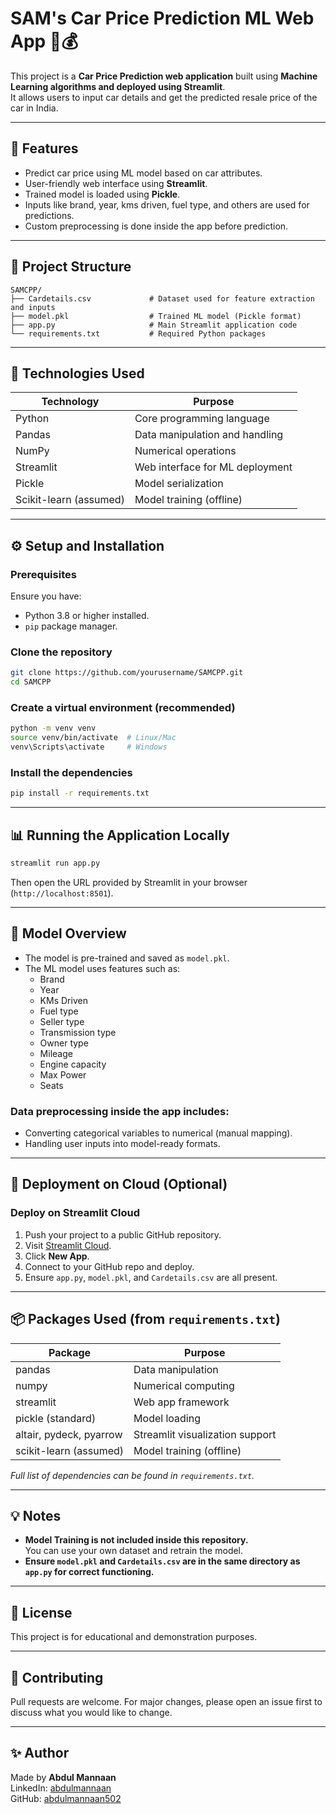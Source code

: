 
# SAM's Car Price Prediction ML Web App 🚗💰

This project is a **Car Price Prediction web application** built using **Machine Learning algorithms and deployed using Streamlit**.  
It allows users to input car details and get the predicted resale price of the car in India.

---

## 🚀 Features

- Predict car price using ML model based on car attributes.
- User-friendly web interface using **Streamlit**.
- Trained model is loaded using **Pickle**.
- Inputs like brand, year, kms driven, fuel type, and others are used for predictions.
- Custom preprocessing is done inside the app before prediction.

---

## 📂 Project Structure

```
SAMCPP/
├── Cardetails.csv             # Dataset used for feature extraction and inputs
├── model.pkl                  # Trained ML model (Pickle format)
├── app.py                     # Main Streamlit application code
└── requirements.txt           # Required Python packages
```

---

## 🧪 Technologies Used

| Technology  | Purpose                               |
|-------------|---------------------------------------|
| Python      | Core programming language             |
| Pandas      | Data manipulation and handling        |
| NumPy       | Numerical operations                  |
| Streamlit   | Web interface for ML deployment       |
| Pickle      | Model serialization                   |
| Scikit-learn (assumed) | Model training (offline) |

---

## ⚙ Setup and Installation

### Prerequisites
Ensure you have:
- Python 3.8 or higher installed.
- `pip` package manager.

### Clone the repository
```bash
git clone https://github.com/yourusername/SAMCPP.git
cd SAMCPP
```

### Create a virtual environment (recommended)
```bash
python -m venv venv
source venv/bin/activate  # Linux/Mac
venv\Scripts\activate     # Windows
```

### Install the dependencies
```bash
pip install -r requirements.txt
```

---

## 📊 Running the Application Locally

```bash
streamlit run app.py
```

Then open the URL provided by Streamlit in your browser (`http://localhost:8501`).

---

## 🎯 Model Overview

- The model is pre-trained and saved as `model.pkl`.
- The ML model uses features such as:
  - Brand
  - Year
  - KMs Driven
  - Fuel type
  - Seller type
  - Transmission type
  - Owner type
  - Mileage
  - Engine capacity
  - Max Power
  - Seats

### Data preprocessing inside the app includes:
- Converting categorical variables to numerical (manual mapping).
- Handling user inputs into model-ready formats.

---

## 🔧 Deployment on Cloud (Optional)

### Deploy on Streamlit Cloud
1. Push your project to a public GitHub repository.
2. Visit [Streamlit Cloud](https://share.streamlit.io/).
3. Click **New App**.
4. Connect to your GitHub repo and deploy.
5. Ensure `app.py`, `model.pkl`, and `Cardetails.csv` are all present.

---

## 📦 Packages Used (from `requirements.txt`)

| Package      | Purpose                          |
|--------------|----------------------------------|
| pandas       | Data manipulation                |
| numpy        | Numerical computing              |
| streamlit    | Web app framework                |
| pickle (standard) | Model loading               |
| altair, pydeck, pyarrow | Streamlit visualization support |
| scikit-learn (assumed) | Model training (offline) |

*Full list of dependencies can be found in `requirements.txt`.*

---

## 💡 Notes

- **Model Training is not included inside this repository.**  
  You can use your own dataset and retrain the model.
- **Ensure `model.pkl` and `Cardetails.csv` are in the same directory as `app.py` for correct functioning.**

---

## 📜 License

This project is for educational and demonstration purposes.

---

## 🤝 Contributing

Pull requests are welcome. For major changes, please open an issue first to discuss what you would like to change.

---

## ✨ Author

Made by **Abdul Mannaan**  
LinkedIn: [abdulmannaan](https://www.linkedin.com/in/abdulmannaan/)  
GitHub: [abdulmannaan502](https://github.com/abdulmannaan502)
